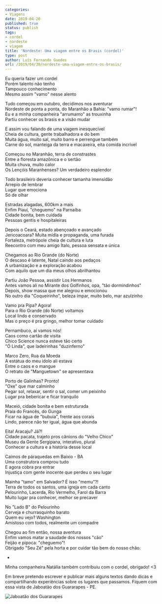 ```yaml
---
categories:
- Viagens
date: 2019-04-20
published: true
status: publish
tags:
- cordel
- nordeste
- viagem
title: 'Nordeste: Uma viagem entre os Brasis (cordel)'
type: post
author: Luís Fernando Guedes
url: /2019/04/30/nordeste-uma-viagem-entre-os-brasis/
---
```


Eu queria fazer um cordel  
Porém talento não tenho  
Tampouco conhecimento  
Mesmo assim "vamo" nesse alento  

Tudo começou em outubro, decidimos nos aventurar  
Nordeste de ponta a ponta, do Maranhão a Bahia: "vamo rumar"!  
Eu e a minha companheira "arrumamo" as trouxinha  
Partiu conhecer os brasis e a visão mudar  

E assim vou falando de uma viagem inesquecível  
Cheia de cultura, gente trabalhadora e do bem  
Muita água, muito sal, muito barro e perrengue também  
Carne do sol, manteiga da terra e macaxeira, eita comida incrível  

Começou no Maranhão, terra de constrastes  
Entre a floresta amazônica e o sertão  
Muita chuva, muito calor  
Os Lençóis Maranhenses? Um verdadeiro esplendor  

Todo brasileiro deveria conhecer tamanha imensidão  
Arrepio de lembrar  
Lugar que emociona  
Só de olhar  

Estradas alagadas, 600km a mais  
Enfim Piauí, "cheguemo" na Parnaíba  
Cidade bonita, bem cuidada  
Pessoas gentis e hospitaleiras  

Depois o Ceará, estado abençoado e avançado  
Jericoacoara? Muita mídia e propaganda, uma furada  
Fortaleza, metrópole cheia de cultura e luta  
Reecontro com meu amigo Ítalo, pessoa sensata e única  

Chegamos ao Rio Grande (do Norte)  
O descaso é latente, Natal caindo aos pedaços  
A urbanização e a exploração acabou  
Com aquilo que um dia meus olhos abrilhantou  

Partiu João Pessoa, assistir Los Hermanos  
Antes vamos ali no Mirante dos Golfinhos, opa, "tão dormindinhos"  
Depois, show massa que me alegrou e emocionou  
No outro dia "Coqueirinho", beleza ímpar, muito belo, mar azulzinho  

Vamo pra Pipa? Agora!  
Para o Rio Grande (do Norte) voltamos  
Local lindo e conservado  
Mas o preço é pra gringo, melhor tomar cuidado  

Pernambuco, aí vamos nós!  
Caos como cartão de visita  
Chico Science nunca esteve tão certo  
"Ó Linda", que ladeirinhas "duzinferno"  

Marco Zero, Rua da Moeda  
A estátua do meu ídolo ali estava  
Entre o caos e o mangue  
O retrato de "Manguetown" se apresentava  

Porto de Galinhas? Pronto!  
"Oxe" que mar calminho  
Pegar sol, relaxar, sentir o sal, comer um peixinho  
Lugar pra bebericar e ficar tranquilo  

Maceió, cidade bonita e bem estruturada  
Praia do Francês, do Gunga  
Ficar na água de "bubuia", frente aos corais  
Lindo, parece não ter igual, água que abunda  

Eita! Aracaju? Já?!  
Cidade pacata, trajeto pros cânions do "Velho Chico"  
Museu da Gente Sergipana, interativo, plural  
Conhecer a cultura e a história desse local  

Caímos de páraquedas em Baixio - BA  
Uma construtora comprou tudo  
E agora cobra pra entrar  
Injustiça com gente inocente que perdeu o seu lugar  

Mainha "tamo" em Salvador? É isso "memu"?!  
Terra de todos os santos, uma igreja em cada canto  
Pelourinho, Lacerda, Rio Vermelho, Farol da Barra  
Muito lugar pra conhecer, melhor se precaver  

No "Lado B" do Pelourinho  
Cerveja e churrasquinho barato  
Quem eu vejo? Washington  
Amistoso com todos, realmente um compadre  

Chegou ao fim então, nossa aventura  
Enfim vamos matar a saudade dos nossos "cão"  
Feijão e pipoca: "cheguemo"!  
Obrigado "Seu Zé" pela horta e por cuidar tão bem do nosso chão.  

-

Minha companheira Natália também contribuiu com o cordel, obrigado! <3  

Em breve pretendo escrever e publicar mais alguns textos dando dicas e compartilhando experiências
sobre os lugares que passamos. Fiquem com essa vista de Jaboatão dos Guararapes - PE.  

![Jaboatão dos Guararapes](/nordeste-brasis-cordel/jaboatao.jpg)
